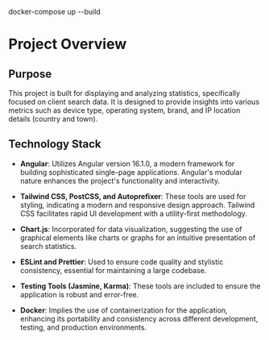 docker-compose up --build


# Project Overview

## Purpose
This project is built for displaying and analyzing statistics, specifically focused on client search data. It is designed to provide insights into various metrics such as device type, operating system, brand, and IP location details (country and town).

## Technology Stack

- **Angular**: Utilizes Angular version 16.1.0, a modern framework for building sophisticated single-page applications. Angular's modular nature enhances the project's functionality and interactivity.

- **Tailwind CSS, PostCSS, and Autoprefixer**: These tools are used for styling, indicating a modern and responsive design approach. Tailwind CSS facilitates rapid UI development with a utility-first methodology.

- **Chart.js**: Incorporated for data visualization, suggesting the use of graphical elements like charts or graphs for an intuitive presentation of search statistics.

- **ESLint and Prettier**: Used to ensure code quality and stylistic consistency, essential for maintaining a large codebase.

- **Testing Tools (Jasmine, Karma)**: These tools are included to ensure the application is robust and error-free.

- **Docker**: Implies the use of containerization for the application, enhancing its portability and consistency across different development, testing, and production environments.

